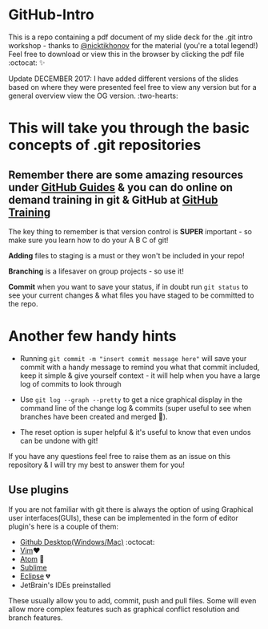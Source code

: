 # GitHub-Intro
This is a repo containing a pdf document of my slide deck for the .git intro workshop - thanks to [@nicktikhonov](http://github.com/nicktikhonov) for the material (you're a total legend!) Feel free to download or view this in the browser by clicking the pdf file :octocat: :sparkles:

Update DECEMBER 2017: I have added different versions of the slides based on where they were presented feel free to view any version but for a general overview view the OG version. :two-hearts:


# This will take you through the basic concepts of .git repositories
## Remember there are some amazing resources under [GitHub Guides](http://guides.github.com) & you can do online on demand training in git & GitHub at [GitHub Training](http://training.github.com)

The key thing to remember is that version control is **SUPER** important - so make sure you learn how to do your A B C of git!

**Adding** files to staging is a must or they won't be included in your repo!

**Branching** is a lifesaver on group projects - so use it!

**Commit** when you want to save your status, if in doubt run ```git status``` to see your current changes & what files you have staged to be committed to the repo.

# Another few handy hints

* Running ```git commit -m "insert commit message here"``` will save your commit with a handy message to remind you what that commit included, keep it simple & give yourself context - it will help when you have a large log of commits to look through

* Use ```git log --graph --pretty``` to get a nice graphical display in the command line of the change log & commits (super useful to see when branches have been created and merged :metal:).

* The reset option is super helpful & it's useful to know that even undos can be undone with git!

If you have any questions feel free to raise them as an issue on this repository & I will try my best to answer them for you!

## Use plugins

If you are not familiar with git there is always the option of using Graphical user interfaces(GUIs), these can be implemented in the form of editor plugin's here is a couple of them:

- [Github Desktop(Windows/Mac)](https://desktop.github.com/) :octocat:
- [Vim](https://github.com/tpope/vim-fugitive):heart:
- [Atom](https://atom.io/packages/git-plus) :rocket:
- [Sublime](https://sublimegit.readthedocs.io/en/latest/index.html)
- [Eclipse](http://www.eclipse.org/egit/) :broken_heart:
- JetBrain's IDEs preinstalled

These usually allow you to add, commit, push and pull files. Some will even allow more complex features such as graphical conflict resolution and branch features.
